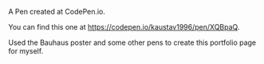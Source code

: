 A Pen created at CodePen.io.

You can find this one at https://codepen.io/kaustav1996/pen/XQBpaQ.

Used the Bauhaus poster and some other pens to create this portfolio page for myself.
